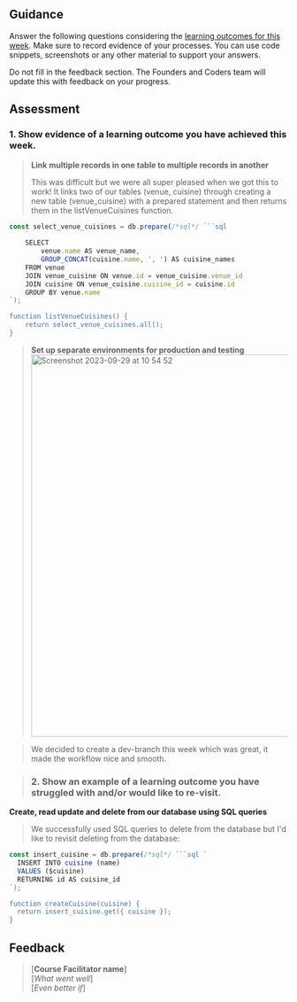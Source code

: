 ## Guidance
Answer the following questions considering the [learning outcomes for this week](https://learn.foundersandcoders.com/course/syllabus/developer/database/learning-outcomes/).
Make sure to record evidence of your processes. You can use code snippets, screenshots or any other material to support your answers.

Do not fill in the feedback section. The Founders and Coders team will update this with feedback on your progress.

## Assessment
 ### 1. Show evidence of a learning outcome you have achieved this week.
> **Link multiple records in one table to multiple records in another**
>
> This was difficult but we were all super pleased when we got this to work! It links two of our tables (venue, cuisine) through creating a new table (venue_cuisine) with a prepared statement and then returns them in the listVenueCuisines function.

```javascript
const select_venue_cuisines = db.prepare(/*sql*/ ```sql 
    `
    SELECT
        venue.name AS venue_name,
        GROUP_CONCAT(cuisine.name, ', ') AS cuisine_names
    FROM venue
    JOIN venue_cuisine ON venue.id = venue_cuisine.venue_id
    JOIN cuisine ON venue_cuisine.cuisine_id = cuisine.id
    GROUP BY venue.name
`);

function listVenueCuisines() {
    return select_venue_cuisines.all();
}
```

> **Set up separate environments for production and testing** 
> <img width="690" alt="Screenshot 2023-09-29 at 10 54 52" src="https://github.com/fac28/progress-log/assets/117110978/cf269aff-b3de-4cbc-9918-d9587c446d9d">

> We decided to create a dev-branch this week which was great, it made the workflow nice and smooth. 

> ### 2. Show an example of a learning outcome you have struggled with and/or would like to re-visit.
**Create, read update and delete from our database using SQL queries**

>We successfully used SQL queries to delete from the database but I'd like to revisit deleting from the database:

``` javascript
const insert_cuisine = db.prepare(/*sql*/ ```sql `
  INSERT INTO cuisine (name)
  VALUES ($cuisine)
  RETURNING id AS cuisine_id
`);

function createCuisine(cuisine) {
  return insert_cuisine.get({ cuisine });
}

```

## Feedback
> [**Course Facilitator name**]  
> [*What went well*]  
> [*Even better if*]
